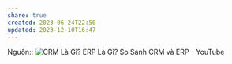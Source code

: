 ```yaml
---
share: true
created: 2023-06-24T22:50
updated: 2023-12-10T16:47
---
```


Nguồn:: ![CRM Là Gì? ERP Là Gì? So Sánh CRM và ERP - YouTube](https://youtu.be/vyOkb6M1bdA)

